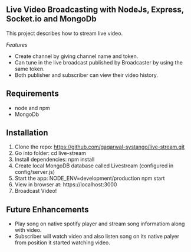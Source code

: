 ## Live Video Broadcasting with NodeJs, Express, Socket.io and MongoDb

This project describes how to stream live video.

*Features*
- Create channel by giving channel name and token.
- Can tune in the live broadcast published by Broadcaster by using the same token.
- Both publisher and subscriber can view their video history.

## Requirements

- node and npm 
- MongoDb

## Installation

1. Clone the repo: https://github.com/gagarwal-systango/live-stream.git
2. Go into folder: cd live-stream
3. Install dependencies: npm install
4. Create local MongoDB database called Livestream (configured in config/server.js)
5. Start the app: NODE_ENV=development/production npm start
6. View in browser at: https://localhost:3000
7. Broadcast Video!

## Future Enhancements

- Play song on native spotify player and stream song informatiom along with video.
- Subscriber will watch video and also listen song on its native palyer from position it started watching video. 